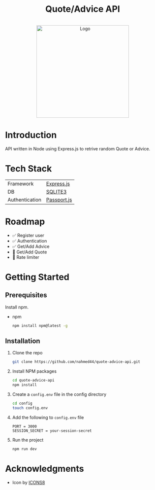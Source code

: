 
<div align="center">
  <h1 align="center">Quote/Advice API</h1>
  <br />
  
   <!--  App Logo  -->
  <a href="https://github.com/nahmed44/weather-app">
     <img src="https://img.icons8.com/ios/color/250/1FB141/quote--v1.png" alt="Logo" width="300">
  </a>
  <br />
  
  
  <!--  Demo link  -->
  <!-- <a href="https://noman-weather-app.netlify.app/">Live Demo</a> -->
 
</div>


<!-- Intro -->
# Introduction
API written in Node using Express.js to retrive random Quote or Advice.

<!-- Tech Stack -->
# Tech Stack
|  |  |
|--|--|
| Framework | [Express.js](https://expressjs.com/) |
| DB | [SQLITE3](https://www.npmjs.com/package/sqlite3) |
| Authentication | [Passport.js](https://www.passportjs.org/) |


# Roadmap
- :white_check_mark: Register user
- :white_check_mark: Authentication
- :white_check_mark: Get/Add Advice
- :dart: Get/Add Quote
- :dart: Rate limiter

<!-- Getting Started -->
# Getting Started

## Prerequisites
Install npm.
* npm
  ```sh
  npm install npm@latest -g
  ```

## Installation

1. Clone the repo
   ```sh
   git clone https://github.com/nahmed44/quote-advice-api.git
   ```
   
2. Install NPM packages
   ```sh
   cd quote-advice-api
   npm install
   ```
   
3. Create a `config.env` file in the config directory
   ```sh
   cd config
   touch config.env
   ```
   
4. Add the following to `config.env` file
   ```env
   PORT = 3000
   SESSION_SECRET = your-session-secret
   ```

 5. Run the project
    ```sh
    npm run dev
    ```







# Acknowledgments
 - Icon by [ICONS8](https://icons8.com/)
